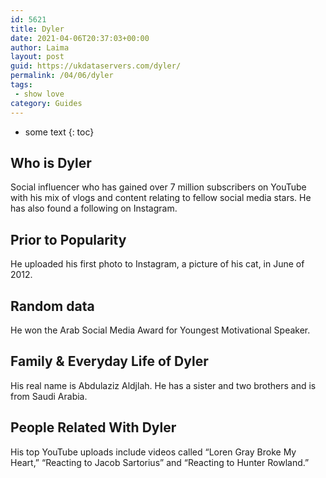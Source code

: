 ```yaml
---
id: 5621
title: Dyler
date: 2021-04-06T20:37:03+00:00
author: Laima
layout: post
guid: https://ukdataservers.com/dyler/
permalink: /04/06/dyler
tags:
 - show love
category: Guides
---
```


* some text
{: toc}


## Who is Dyler
                  
                  
                  
Social influencer who has gained over 7 million subscribers on YouTube with his mix of vlogs and content relating to fellow social media stars. He has also found a following on Instagram. 
                  
              
            
              
            
                
                
                
## Prior to Popularity
                  
                  
                  
He uploaded his first photo to Instagram, a picture of his cat, in June of 2012.
                  
              
            
              
            
                
                
                
## Random data
                  
                  
                  
He won the Arab Social Media Award for Youngest Motivational Speaker.
                  
              
            
              
            
                
                
                
## Family & Everyday Life of Dyler
                  
                  
                  
His real name is Abdulaziz Aldjlah. He has a sister and two brothers and is from Saudi Arabia.
                  
              
            
              
            
                
                
                
## People Related With Dyler
                  
                  
                  
His top YouTube uploads include videos called &#8220;Loren Gray Broke My Heart,&#8221; &#8220;Reacting to Jacob Sartorius&#8221; and &#8220;Reacting to Hunter Rowland.&#8221;
                  
              
            
              
            
                
              
            
              
              
            
            
              
            
          
          
          